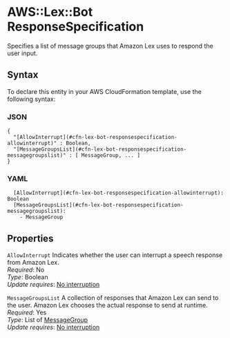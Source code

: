# AWS::Lex::Bot ResponseSpecification<a name="aws-properties-lex-bot-responsespecification"></a>

Specifies a list of message groups that Amazon Lex uses to respond the user input\.

## Syntax<a name="aws-properties-lex-bot-responsespecification-syntax"></a>

To declare this entity in your AWS CloudFormation template, use the following syntax:

### JSON<a name="aws-properties-lex-bot-responsespecification-syntax.json"></a>

```
{
  "[AllowInterrupt](#cfn-lex-bot-responsespecification-allowinterrupt)" : Boolean,
  "[MessageGroupsList](#cfn-lex-bot-responsespecification-messagegroupslist)" : [ MessageGroup, ... ]
}
```

### YAML<a name="aws-properties-lex-bot-responsespecification-syntax.yaml"></a>

```
  [AllowInterrupt](#cfn-lex-bot-responsespecification-allowinterrupt): Boolean
  [MessageGroupsList](#cfn-lex-bot-responsespecification-messagegroupslist): 
    - MessageGroup
```

## Properties<a name="aws-properties-lex-bot-responsespecification-properties"></a>

`AllowInterrupt`  <a name="cfn-lex-bot-responsespecification-allowinterrupt"></a>
Indicates whether the user can interrupt a speech response from Amazon Lex\.  
*Required*: No  
*Type*: Boolean  
*Update requires*: [No interruption](https://docs.aws.amazon.com/AWSCloudFormation/latest/UserGuide/using-cfn-updating-stacks-update-behaviors.html#update-no-interrupt)

`MessageGroupsList`  <a name="cfn-lex-bot-responsespecification-messagegroupslist"></a>
A collection of responses that Amazon Lex can send to the user\. Amazon Lex chooses the actual response to send at runtime\.  
*Required*: Yes  
*Type*: List of [MessageGroup](aws-properties-lex-bot-messagegroup.md)  
*Update requires*: [No interruption](https://docs.aws.amazon.com/AWSCloudFormation/latest/UserGuide/using-cfn-updating-stacks-update-behaviors.html#update-no-interrupt)
